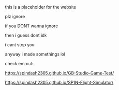 this is a placeholder for the website

plz ignore

if you DONT wanna ignore

then i guess dont idk

i cant stop you

anyway i made somethings lol

check em out:

https://spindash2305.github.io/GB-Studio-Game-Test/

https://spindash2305.github.io/SP1N-Flight-Simulator/
